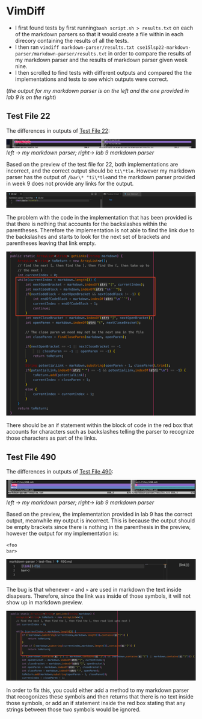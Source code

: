 # VimDiff

- I first found tests by first running```bash script.sh > results.txt``` on each of the markdown parsers so that it would create a file within in each direcory containing the results of all the tests. 
- I then ran ```vimdiff markdown-parser/results.txt cse15lsp22-markdown-parser/markdown-parser/results.txt``` in order to compare the results of my markdown parser and the results of markdown parser given week nine.
- I then scrolled to find tests with different outputs and compared the the implementations and tests to see which outputs were correct.  

(*the output for my markdown parser is on the left and the one provided in lab 9 is on the right*)

## Test File 22
The differences in outputs of [Test File 22](https://github.com/nidhidhamnani/markdown-parser/blob/main/test-files/22.md):

![Image](vimdiff22.png)
*left -> my markdown parser; right-> lab 9 markdown parser*

Based on the preview of the test file for 22, both implementations are incorrect, and the correct output should be ```ti\*tle```. However my markdown parser has the output of ```/bar\* "ti\*tle```and the markdown parser provided in week 9 does not provide any links for the output. 


![Image](testfile22.png)

The problem with the code in the implementation that has been provided is that there is nothing that accounts for the backslashes within the parentheses. Therefore the implementation is not able to find the link due to the backslashes and starts to look for the next set of brackets and parentheses leaving that link empty. 

![Image](code22.png)

There should be an if statement within the block of code in the red box that accounts for characters such as backslashes telling the parser to recognize those characters as part of the links.

## Test File 490 
The differences in outputs of [Test File 490](https://github.com/nidhidhamnani/markdown-parser/blob/main/test-files/490.md):

![Image](vimdiff490.png)
*left -> my markdown parser; right-> lab 9 markdown parser*


Based on the preview, the implementation provided in lab 9 has the correct output, meanwhile my output is incorrect. This is because the output should be empty brackets since there is nothing in the parenthesis in the preview, however the output for my implementation is:
```
<foo
bar>
``` 

![Image](testfile490.png)

The bug is that whenever ```<``` and ```>``` are used in markdown the text inside disapears. Therefore, since the link was inside of those symbols, it will not show up in markdown preview.

![Image](code490.png)

In order to fix this, you could either add a method to my markdown parser that recogonizes these symbols and then returns that there is no text inside those symbols, or add an if statement inside the red box stating that any strings between those two symbols would be ignored. 
